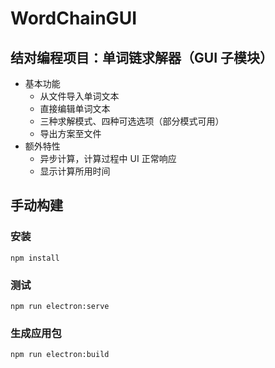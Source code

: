 # WordChainGUI

## 结对编程项目：单词链求解器（GUI 子模块）

- 基本功能
    - 从文件导入单词文本
    - 直接编辑单词文本
    - 三种求解模式、四种可选选项（部分模式可用）
    - 导出方案至文件
- 额外特性
    - 异步计算，计算过程中 UI 正常响应
    - 显示计算所用时间

## 手动构建

### 安装
```
npm install
```

### 测试
```
npm run electron:serve
```

### 生成应用包
```
npm run electron:build
```
